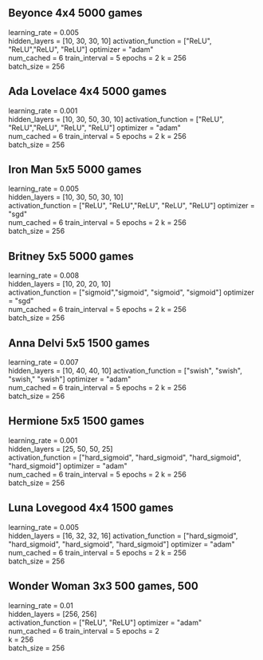 ## Beyonce 4x4 5000 games
learning_rate = 0.005          
hidden_layers = [10, 30, 30, 10] 
activation_function = ["ReLU", "ReLU","ReLU", "ReLU"]
optimizer = "adam"  
num_cached = 6
train_interval = 5 
epochs = 2
k = 256   
batch_size = 256 

## Ada Lovelace 4x4 5000 games
learning_rate = 0.001          
hidden_layers = [10, 30, 50, 30, 10] 
activation_function = ["ReLU", "ReLU","ReLU", "ReLU", "ReLU"]
optimizer = "adam"  
num_cached = 6
train_interval = 5 
epochs = 2
k = 256   
batch_size = 256 

## Iron Man 5x5 5000 games
learning_rate = 0.005       
hidden_layers = [10, 30, 50, 30, 10]  
activation_function = ["ReLU", "ReLU","ReLU", "ReLU", "ReLU"]
optimizer = "sgd"  
num_cached = 6
train_interval = 5 
epochs = 2
k = 256     
batch_size = 256 

## Britney 5x5 5000 games
learning_rate = 0.008       
hidden_layers = [10, 20, 20, 10]  
activation_function = ["sigmoid","sigmoid", "sigmoid", "sigmoid"]
optimizer = "sgd"  
num_cached = 6
train_interval = 5 
epochs = 2
k = 256     
batch_size = 256 

## Anna Delvi 5x5 1500 games
learning_rate = 0.007          
hidden_layers = [10, 40, 40, 10] 
activation_function = ["swish", "swish", "swish," "swish"]
optimizer = "adam"  
num_cached = 6
train_interval = 5 
epochs = 2
k = 256     
batch_size = 256  

## Hermione 5x5 1500 games
learning_rate = 0.001  
hidden_layers = [25, 50, 50, 25]  
activation_function = ["hard_sigmoid", "hard_sigmoid", "hard_sigmoid", "hard_sigmoid"]
optimizer = "adam"  
num_cached = 6
train_interval = 5 
epochs = 2
k = 256     
batch_size = 256 

## Luna Lovegood 4x4 1500 games
learning_rate = 0.005        
hidden_layers = [16, 32, 32, 16] 
activation_function = ["hard_sigmoid", "hard_sigmoid", "hard_sigmoid", "hard_sigmoid"]
optimizer = "adam"  
num_cached = 6
train_interval = 5 
epochs = 2
k = 256     
batch_size = 256 

## Wonder Woman 3x3 500 games, 500
learning_rate = 0.01         
hidden_layers = [256, 256]  
activation_function = ["ReLU", "ReLU"]
optimizer = "adam"  
num_cached = 6
train_interval = 5 
epochs = 2  
k = 256    
batch_size = 256      